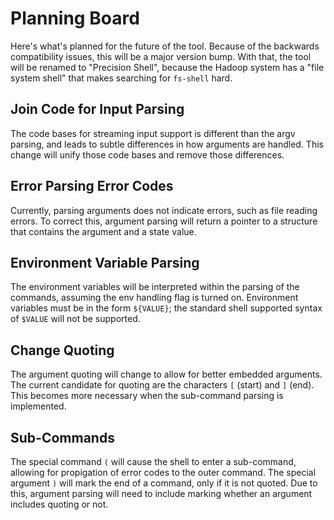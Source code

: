 # Planning Board

Here's what's planned for the future of the tool.  Because of the backwards compatibility issues, this will be a major version bump.  With that, the tool will be renamed to "Precision Shell", because the Hadoop system has a "file system shell" that makes searching for `fs-shell` hard.


## Join Code for Input Parsing

The code bases for streaming input support is different than the argv parsing, and leads to subtle differences in how arguments are handled.  This change will unify those code bases and remove those differences.


## Error Parsing Error Codes

Currently, parsing arguments does not indicate errors, such as file reading errors.  To correct this, argument parsing will return a pointer to a structure that contains the argument and a state value.


## Environment Variable Parsing

The environment variables will be interpreted within the parsing of the commands, assuming the env handling flag is turned on.  Environment variables must be in the form `${VALUE}`; the standard shell supported syntax of `$VALUE` will not be supported.


## Change Quoting

The argument quoting will change to allow for better embedded arguments.  The current candidate for quoting are the characters `[` (start) and `]` (end).  This becomes more necessary when the sub-command parsing is implemented.


## Sub-Commands

The special command `(` will cause the shell to enter a sub-command, allowing for propigation of error codes to the outer command.  The special argument `)` will mark the end of a command, only if it is not quoted.  Due to this, argument parsing will need to include marking whether an argument includes quoting or not.
